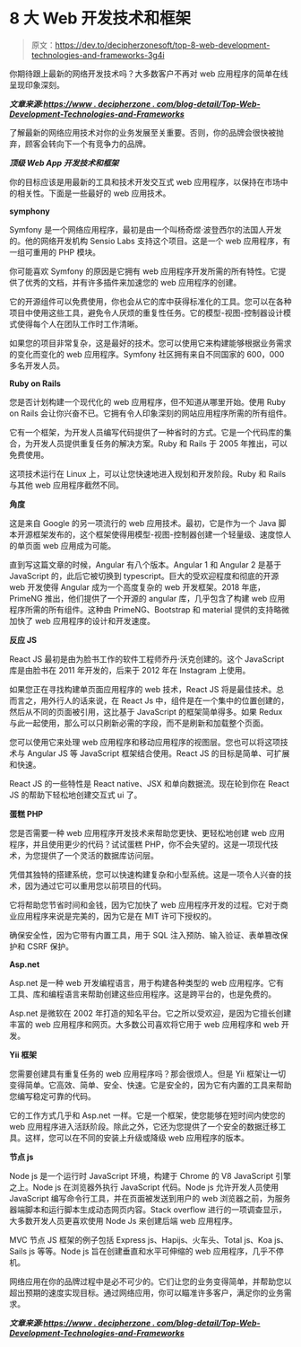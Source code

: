 # 8 大 Web 开发技术和框架

> 原文：<https://dev.to/decipherzonesoft/top-8-web-development-technologies-and-frameworks-3g4i>

你期待跟上最新的网络开发技术吗？大多数客户不再对 web 应用程序的简单在线呈现印象深刻。

***文章来源:[https://www . decipherzone . com/blog-detail/Top-Web-Development-Technologies-and-Frameworks](https://www.decipherzone.com/blog-detail/Top-Web-Development-Technologies-and-Frameworks)***

了解最新的网络应用技术对你的业务发展至关重要。否则，你的品牌会很快被抛弃，顾客会转向下一个有竞争力的品牌。

***顶级 Web App 开发技术和框架***

你的目标应该是用最新的工具和技术开发交互式 web 应用程序，以保持在市场中的相关性。下面是一些最好的 web 应用技术。

**symphony**

Symfony 是一个网络应用程序，最初是由一个叫杨奇煜·波登西尔的法国人开发的。他的网络开发机构 Sensio Labs 支持这个项目。这是一个 web 应用程序，有一组可重用的 PHP 模块。

你可能喜欢 Symfony 的原因是它拥有 web 应用程序开发所需的所有特性。它提供了优秀的文档，并有许多插件来加速您的 web 应用程序的创建。

它的开源组件可以免费使用，你也会从它的库中获得标准化的工具。您可以在各种项目中使用这些工具，避免令人厌烦的重复性任务。它的模型-视图-控制器设计模式使得每个人在团队工作时工作清晰。

如果您的项目非常复杂，这是最好的技术。您可以使用它来构建能够根据业务需求的变化而变化的 web 应用程序。Symfony 社区拥有来自不同国家的 600，000 多名开发人员。

**Ruby on Rails**

您是否计划构建一个现代化的 web 应用程序，但不知道从哪里开始。使用 Ruby on Rails 会让你兴奋不已。它拥有令人印象深刻的网站应用程序所需的所有组件。

它有一个框架，为开发人员编写代码提供了一种省时的方式。它是一个代码库的集合，为开发人员提供重复任务的解决方案。Ruby 和 Rails 于 2005 年推出，可以免费使用。

这项技术运行在 Linux 上，可以让您快速地进入规划和开发阶段。Ruby 和 Rails 与其他 web 应用程序截然不同。

**角度**

这是来自 Google 的另一项流行的 web 应用技术。最初，它是作为一个 Java 脚本开源框架发布的，这个框架使得用模型-视图-控制器创建一个轻量级、速度惊人的单页面 web 应用成为可能。

直到写这篇文章的时候，Angular 有八个版本。Angular 1 和 Angular 2 是基于 JavaScript 的，此后它被切换到 typescript。巨大的受欢迎程度和彻底的开源 web 开发使得 Angular 成为一个高度复杂的 web 开发框架。2018 年底，PrimeNG 推出，他们提供了一个开源的 angular 库，几乎包含了构建 web 应用程序所需的所有组件。这种由 PrimeNG、Bootstrap 和 material 提供的支持略微加快了 web 应用程序的设计和开发速度。

**反应 JS**

React JS 最初是由为脸书工作的软件工程师乔丹·沃克创建的。这个 JavaScript 库是由脸书在 2011 年开发的，后来于 2012 年在 Instagram 上使用。

如果您正在寻找构建单页面应用程序的 web 技术，React JS 将是最佳技术。总而言之，用外行人的话来说，在 React Js 中，组件是在一个集中的位置创建的，然后从不同的页面被引用，这比基于 JavaScript 的框架简单得多。如果 Redux 与此一起使用，那么可以只刷新必需的字段，而不是刷新和加载整个页面。

您可以使用它来处理 web 应用程序和移动应用程序的视图层。您也可以将这项技术与 Angular JS 等 JavaScript 框架结合使用。React JS 的目标是简单、可扩展和快速。

React JS 的一些特性是 React native、JSX 和单向数据流。现在轮到你在 React JS 的帮助下轻松地创建交互式 ui 了。

**蛋糕 PHP**

您是否需要一种 web 应用程序开发技术来帮助您更快、更轻松地创建 web 应用程序，并且使用更少的代码？试试蛋糕 PHP，你不会失望的。这是一项现代技术，为您提供了一个灵活的数据库访问层。

凭借其独特的搭建系统，您可以快速构建复杂和小型系统。这是一项令人兴奋的技术，因为通过它可以重用您以前项目的代码。

它将帮助您节省时间和金钱，因为它加快了 web 应用程序开发的过程。它对于商业应用程序来说是完美的，因为它是在 MIT 许可下授权的。

确保安全性，因为它带有内置工具，用于 SQL 注入预防、输入验证、表单篡改保护和 CSRF 保护。

**Asp.net**

Asp.net 是一种 web 开发编程语言，用于构建各种类型的 web 应用程序。它有工具、库和编程语言来帮助创建这些应用程序。这是跨平台的，也是免费的。

Asp.net 是微软在 2002 年打造的知名平台。它之所以受欢迎，是因为它擅长创建丰富的 web 应用程序和网页。大多数公司喜欢将它用于 web 应用程序和 web 开发。

**Yii 框架**

您需要创建具有重复任务的 web 应用程序吗？那会很烦人。但是 Yii 框架让一切变得简单。它高效、简单、安全、快速。它是安全的，因为它有内置的工具来帮助您编写稳定可靠的代码。

它的工作方式几乎和 Asp.net 一样。它是一个框架，使您能够在短时间内使您的 web 应用程序进入活跃阶段。除此之外，它还为您提供了一个安全的数据迁移工具。这样，您可以在不同的安装上升级或降级 web 应用程序的版本。

**节点 js**

Node js 是一个运行时 JavaScript 环境，构建于 Chrome 的 V8 JavaScript 引擎之上。Node js 在浏览器外执行 JavaScript 代码。Node js 允许开发人员使用 JavaScript 编写命令行工具，并在页面被发送到用户的 web 浏览器之前，为服务器端脚本和运行脚本生成动态网页内容。Stack overflow 进行的一项调查显示，大多数开发人员更喜欢使用 Node Js 来创建后端 web 应用程序。

MVC 节点 JS 框架的例子包括 Express js、Hapijs、火车头、Total js、Koa js、Sails js 等等。Node js 旨在创建垂直和水平可伸缩的 web 应用程序，几乎不停机。

网络应用在你的品牌过程中是必不可少的。它们让您的业务变得简单，并帮助您以超出预期的速度实现目标。通过网络应用，你可以瞄准许多客户，满足你的业务需求。

***文章来源:[https://www . decipherzone . com/blog-detail/Top-Web-Development-Technologies-and-Frameworks](https://www.decipherzone.com/blog-detail/Top-Web-Development-Technologies-and-Frameworks)***